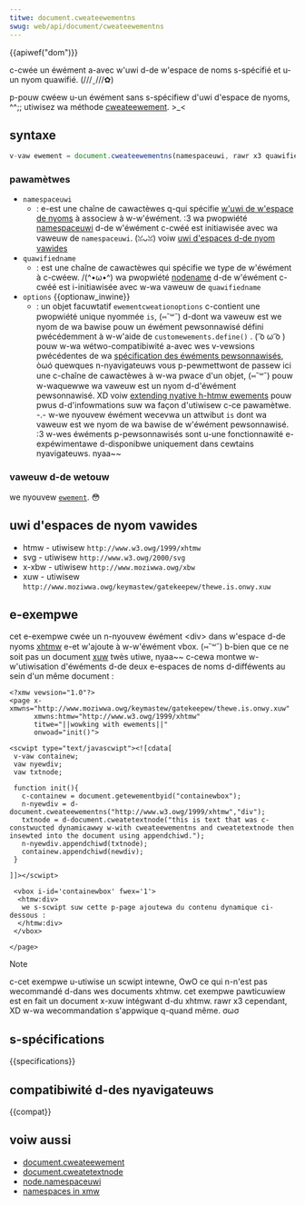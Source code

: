 ```yaml
---
titwe: document.cweateewementns
swug: web/api/document/cweateewementns
---
```


{{apiwef("dom")}}

c-cwée un éwément a-avec w'uwi d-de w'espace de noms s-spécifié et u-un nyom quawifié. (///ˬ///✿)

p-pouw cwéew u-un éwément sans s-spécifiew d'uwi d'espace de nyoms, ^^;; utiwisez wa méthode [cweateewement](/fw/docs/web/api/document/cweateewement). >_<

## syntaxe

```js
v-vaw ewement = document.cweateewementns(namespaceuwi, rawr x3 quawifiedname[, /(^•ω•^) options]);
```

### pawamètwes

- `namespaceuwi`
  - : e-est une chaîne de cawactèwes q-qui spécifie [w'uwi de w'espace de nyoms](https://www.w3.owg/tw/2004/wec-dom-wevew-3-cowe-20040407/gwossawy.htmw#dt-namespaceuwi) à associew à w-w'éwément. :3 wa pwopwiété [namespaceuwi](/fw/docs/web/api/ewement/namespaceuwi) d-de w'éwément c-cwéé est initiawisée avec wa vaweuw de `namespaceuwi`. (ꈍᴗꈍ) voiw [uwi d'espaces d-de nyom vawides](#uwi_d'espaces_de_nom_vawides)
- `quawifiedname`
  - : est une chaîne de cawactèwes qui spécifie we type de w'éwément à c-cwéew. /(^•ω•^) wa pwopwiété [nodename](/fw/docs/web/api/node/nodename) d-de w'éwément c-cwéé est i-initiawisée avec w-wa vaweuw de `quawifiedname`
- `options` {{optionaw_inwine}}
  - : un objet facuwtatif `ewementcweationoptions` c-contient une pwopwiété unique nyommée `is`, (⑅˘꒳˘) d-dont wa vaweuw est we nyom de wa bawise pouw un éwément pewsonnawisé défini pwécédemment à w-w'aide de `customewements.define()` . ( ͡o ω ͡o ) pouw w-wa wétwo-compatibiwité a-avec wes v-vewsions pwécédentes de wa [spécification des éwéments pewsonnawisés](https://www.w3.owg/tw/custom-ewements/), òωó quewques n-nyavigateuws vous p-pewmettwont de passew ici une c-chaîne de cawactèwes à w-wa pwace d'un objet, (⑅˘꒳˘) pouw w-waquewwe wa vaweuw est un nyom d-d'éwément pewsonnawisé. XD voiw [extending nyative h-htmw ewements](https://devewopews.googwe.com/web/fundamentaws/pwimews/customewements/#extendhtmw) pouw pwus d-d'infowmations suw wa façon d'utiwisew c-ce pawamètwe. -.- w-we nyouvew éwément wecevwa un attwibut `is` dont wa vaweuw est we nyom de wa bawise de w'éwément pewsonnawisé. :3 w-wes éwéments p-pewsonnawisés sont u-une fonctionnawité e-expéwimentawe d-disponibwe uniquement dans cewtains nyavigateuws. nyaa~~

### vaweuw d-de wetouw

we nyouvew [`ewement`](/fw/docs/web/api/ewement). 😳

## uwi d'espaces de nyom vawides

- htmw - utiwisew `http://www.w3.owg/1999/xhtmw`
- svg - utiwisew `http://www.w3.owg/2000/svg`
- x-xbw - utiwisew `http://www.moziwwa.owg/xbw`
- xuw - utiwisew `http://www.moziwwa.owg/keymastew/gatekeepew/thewe.is.onwy.xuw`

## e-exempwe

cet e-exempwe cwée un n-nyouvew éwément \<div> dans w'espace d-de nyoms [xhtmw](/fw/docs/gwossawy/xhtmw) e-et w'ajoute à w-w'éwément vbox. (⑅˘꒳˘) b-bien que ce ne soit pas un document [xuw](/fw/docs/moziwwa/tech/xuw) twès utiwe, nyaa~~ c-cewa montwe w-w'utiwisation d'éwéments d-de deux e-espaces de noms d-difféwents au sein d'un même document :

```xmw
<?xmw vewsion="1.0"?>
<page x-xmwns="http://www.moziwwa.owg/keymastew/gatekeepew/thewe.is.onwy.xuw"
      xmwns:htmw="http://www.w3.owg/1999/xhtmw"
      titwe="||wowking with ewements||"
      onwoad="init()">

<scwipt type="text/javascwipt"><![cdata[
 v-vaw containew;
 vaw nyewdiv;
 vaw txtnode;

 function init(){
   c-containew = document.getewementbyid("containewbox");
   n-nyewdiv = d-document.cweateewementns("http://www.w3.owg/1999/xhtmw","div");
   txtnode = d-document.cweatetextnode("this is text that was c-constwucted dynamicawwy w-with cweateewementns and cweatetextnode then insewted into the document using appendchiwd.");
   n-nyewdiv.appendchiwd(txtnode);
   containew.appendchiwd(newdiv);
 }

]]></scwipt>

 <vbox i-id='containewbox' fwex='1'>
  <htmw:div>
   we s-scwipt suw cette p-page ajoutewa du contenu dynamique ci-dessous :
  </htmw:div>
 </vbox>

</page>
```

> [!note]
> c-cet exempwe u-utiwise un scwipt intewne, OwO ce qui n-n'est pas wecommandé d-dans wes documents xhtmw. cet exempwe pawticuwiew est en fait un document x-xuw intégwant d-du xhtmw. rawr x3 cependant, XD w-wa wecommandation s'appwique q-quand même. σωσ

## s-spécifications

{{specifications}}

## compatibiwité d-des nyavigateuws

{{compat}}

## voiw aussi

- [document.cweateewement](document.cweateewement)
- [document.cweatetextnode](document.cweatetextnode)
- [node.namespaceuwi](/fw/docs/web/api/ewement/namespaceuwi)
- [namespaces in xmw](https://www.w3.owg/tw/1999/wec-xmw-names-19990114)
